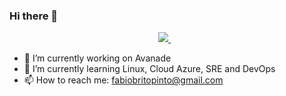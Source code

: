 ### Hi there 👋

<p align='center'>
  <a href="https://www.linkedin.com/in/fabiobritopinto/">
    <img src="https://img.shields.io/badge/linkedin-%230077B5.svg?&style=for-the-badge&logo=linkedin&logoColor=white" />
  </a>&nbsp;&nbsp;
</p>

- 🔭 I’m currently working on Avanade
- 🌱 I’m currently learning Linux, Cloud Azure, SRE and DevOps
- 📫 How to reach me: fabiobritopinto@gmail.com

